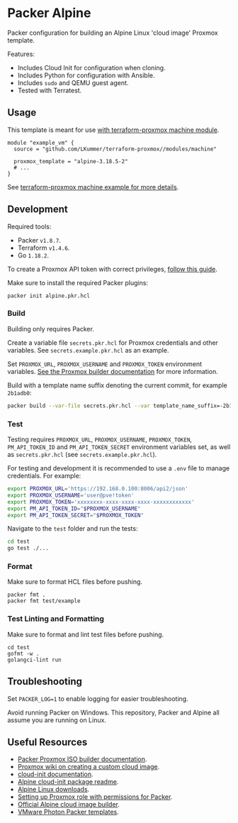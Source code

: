 # Packer Alpine

Packer configuration for building an Alpine Linux 'cloud image' Proxmox template.

Features:

* Includes Cloud Init for configuration when cloning.
* Includes Python for configuration with Ansible.
* Includes `sudo` and QEMU guest agent.
* Tested with Terratest.

## Usage

This template is meant for use [with terraform-proxmox machine module](https://github.com/LKummer/terraform-proxmox/tree/main/modules/machine).

```hcl
module "example_vm" {
  source = "github.com/LKummer/terraform-proxmox//modules/machine"

  proxmox_template = "alpine-3.18.5-2"
  # ...
}
```

See [terraform-proxmox machine example for more details](https://github.com/LKummer/terraform-proxmox/tree/main/examples/machine).

## Development

Required tools:

* Packer `v1.8.7`.
* Terraform `v1.4.6`.
* Go `1.18.2`.

To create a Proxmox API token with correct privileges, [follow this guide](https://homelab.pages.houseofkummer.com/wiki/administrate/proxmox-api-tokens/).

Make sure to install the required Packer plugins:

```
packer init alpine.pkr.hcl
```

### Build

Building only requires Packer.

Create a variable file `secrets.pkr.hcl` for Proxmox credentials and other variables.
See `secrets.example.pkr.hcl` as an example.

Set `PROXMOX_URL`, `PROXMOX_USERNAME` and `PROXMOX_TOKEN` environment variables.
[See the Proxmox builder documentation](https://www.packer.io/plugins/builders/proxmox/iso) for more information.

Build with a template name suffix denoting the current commit, for example `2b1adb0`:

```sh
packer build --var-file secrets.pkr.hcl --var template_name_suffix=-2b1adb0 alpine.pkr.hcl
```

### Test

Testing requires `PROXMOX_URL`, `PROXMOX_USERNAME`, `PROXMOX_TOKEN`, `PM_API_TOKEN_ID` and `PM_API_TOKEN_SECRET` environment variables set, as well as `secrets.pkr.hcl` (see `secrets.example.pkr.hcl`).

For testing and development it is recommended to use a `.env` file to manage credentials.
For example:

```sh
export PROXMOX_URL='https://192.168.0.100:8006/api2/json'
export PROXMOX_USERNAME='user@pve!token'
export PROXMOX_TOKEN='xxxxxxxx-xxxx-xxxx-xxxx-xxxxxxxxxxxx'
export PM_API_TOKEN_ID="$PROXMOX_USERNAME"
export PM_API_TOKEN_SECRET="$PROXMOX_TOKEN"
```

Navigate to the `test` folder and run the tests:

```sh
cd test
go test ./...
```

### Format

Make sure to format HCL files before pushing.

```
packer fmt .
packer fmt test/example
```

### Test Linting and Formatting

Make sure to format and lint test files before pushing.

```
cd test
gofmt -w .
golangci-lint run
```

## Troubleshooting

Set `PACKER_LOG=1` to enable logging for easier troubleshooting.

Avoid running Packer on Windows.
This repository, Packer and Alpine all assume you are running on Linux.

## Useful Resources

* [Packer Proxmox ISO builder documentation](https://www.packer.io/docs/builders/proxmox/iso).
* [Proxmox wiki on creating a custom cloud image](https://pve.proxmox.com/wiki/Cloud-Init_FAQ#Creating_a_custom_cloud_image).
* [cloud-init documentation](https://cloudinit.readthedocs.io/en/latest/index.html).
* [Alpine cloud-init package readme](https://git.alpinelinux.org/aports/tree/community/cloud-init/README.Alpine).
* [Alpine Linux downloads](https://www.alpinelinux.org/downloads/).
* [Setting up Proxmox role with permissions for Packer](https://github.com/hashicorp/packer/issues/8463#issuecomment-726844945).
* [Official Alpine cloud image builder](https://gitlab.alpinelinux.org/alpine/cloud/alpine-cloud-images).
* [VMware Photon Packer templates](https://github.com/vmware/photon-packer-templates).
